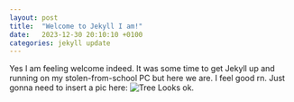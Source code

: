```yaml
---
layout: post
title:  "Welcome to Jekyll I am!"
date:   2023-12-30 20:10:10 +0100
categories: jekyll update
---
```

Yes I am feeling welcome indeed. It was some time to get Jekyll up and running on my stolen-from-school PC but here we are. I feel good rn. Just gonna need to insert a pic here:
![Tree](/assets/images/tree.jpg)
Looks ok.